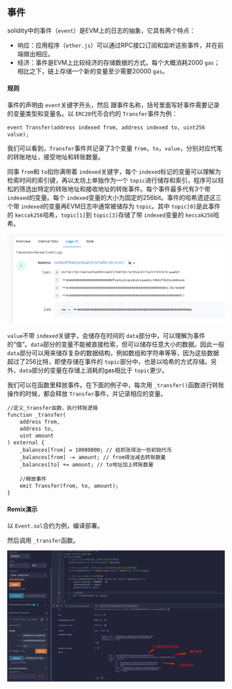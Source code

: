 ## 事件

solidity中的事件（`event`）是EVM上的日志的抽象，它具有两个特点：

- 响应：应用程序（`ether.js`）可以通过RPC接口订阅和监听这些事件，并在前端做出相应。
- 经济：事件是EVM上比较经济的存储数据的方式，每个大概消耗2000 `gas`；相比之下，链上存储一个新的变量至少需要20000 `gas`。

#### 规则

事件的声明由 `event`关键字开头，然后 跟事件名称，括号里面写好事件需要记录的变量类型和变量名。以 `ERC20`代币合约的 `Transfer`事件为例：

```
event Transfer(address indexed from, address indexed to, uint256 value);
```

我们可以看到，`Transfer`事件共记录了3个变量 `from`，`to`，`value`，分别对应代笔的转账地址，接受地址和转账数量。

同事 `from`和 `to`掐你满带着 `indexed`关键字，每个 `indexed`标记的变量可以理解为检索时间的索引键，再以太坊上单独作为一个 `topic`进行储存和索引，程序可以轻松的筛选出特定的转账地址和接收地址的转账事件。每个事件最多代有3个带 `indexed`的变量。每个 `indexed`变量的大小为固定的256bit。事件的哈希遗迹这三个带 `indexed`的变量再EVM日志中通常被储存为 `topic`。其中 `topic[0]`是此事件的 `keccak256`哈希，`topic[1]`到 `topic[3]`存储了带 `indexed`变量的 `keccak256`哈希。

![1691385623164](image/12.事件/1691385623164.png)

`value`不带 `indexed`关键字，会储存在时间的 `data`部分中，可以理解为事件的“值”。`data`部分的变量不能被直接检索，但可以储存任意大小的数据。因此一般 `data`部分可以用来储存复杂的数据结构，例如数组和字符串等等，因为这些数据超过了256比特，即使存储在事件的 `topic`部分中，也是以哈希的方式存储。另外，`data`部分的变量在存储上消耗的gas相比于 `topic`更少。

我们可以在函数里释放事件。在下面的例子中，每次用 `_transfer()`函数进行转账操作的时候，都会释放 `Transfer`事件，并记录相应的变量。

```
//定义_transfer函数，执行转账逻辑
function _transfer(
	address from,
	address to,
	uint amount
) external {
	_balances[from] = 10000000; // 给抓张得治一些初始代币
	_balances[from] -= amount; // from得治减去转账数量
	_balances[to] += amount; // to地址加上转账数量

	//释放事件
	emit Transfer(from, to, amount);
}
```

#### Remix演示

以 `Event.sol`合约为例，编译部署。

然后调用 `_transfer`函数。

![1691415771221](image/12.事件/1691415771221.png)
